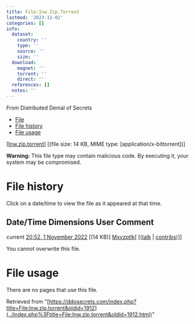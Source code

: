 ```yaml
---
title: File:Inw.Zip.Torrent
lastmod: '2023-12-02'
categories: []
info:
  dataset:
    country: ''
    type: ''
    source: ''
    size: ''
  download:
    magnet: ''
    torrent: ''
    direct: ''
  references: []
  notes: ''
---
```




From Distributed Denial of Secrets

- [File](./File:Inw.zip.torrent.html#file)
- [File history](./File:Inw.zip.torrent.html#filehistory)
- [File usage](./File:Inw.zip.torrent.html#filelinks)

[[Inw.zip.torrent](../images/d/df/Inw.zip.torrent "Inw.zip.torrent")]
‎[(file size: 14 KB, MIME type:
[application/x-bittorrent])]

**Warning:** This file type may contain malicious code. By executing it,
your system may be compromised.

# File history

Click on a date/time to view the file as it appeared at that time.

Date/Time Dimensions User Comment
---
current [20:52, 1 November 2022](../images/d/df/Inw.zip.torrent) [(14 KB)] [Mxyzptlk](../index.php%3Ftitle=User:Mxyzptlk&action=edit&redlink=1.html "User:Mxyzptlk (page does not exist)")[ [([talk](../index.php%3Ftitle=User_talk:Mxyzptlk&action=edit&redlink=1.html "User talk:Mxyzptlk (page does not exist)") | [contribs](./Special:Contributions/Mxyzptlk.html "Special:Contributions/Mxyzptlk"))]]

You cannot overwrite this file.

# File usage

There are no pages that use this file.

Retrieved from
"[https://ddosecrets.com/index.php?title=File:Inw.zip.torrent&oldid=1912](../index.php%3Ftitle=File:Inw.zip.torrent&oldid=1912.html)"

